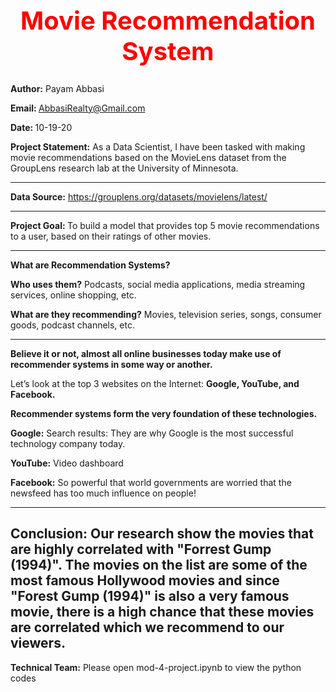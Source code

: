 <b><center> <h1 style="color:red;font-size:40px;"> Movie Recommendation System </b></h1></center>
---------------------------------------------------------------------------------------  
<b>Author:</b> Payam Abbasi

<b>Email: </b>AbbasiRealty@Gmail.com

<b>Date: </b>10-19-20

<b>Project Statement:</b> As a Data Scientist, I have been tasked with making movie recommendations based on the MovieLens dataset from the GroupLens research lab at the University of Minnesota. 

---------------------------------------------------------------------------------------
<b>Data Source:</b> 
https://grouplens.org/datasets/movielens/latest/

---------------------------------------------------------------------------------------
<b>Project Goal: </b> To build a model that provides top 5 movie recommendations to a user, based on their ratings of other movies.

---------------------------------------------------------------------------------------

<b>What are Recommendation Systems?

Who uses them?</b> Podcasts, social media applications, media streaming services, online shopping, etc.

<b>What are they recommending?</b> Movies, television series, songs, consumer goods, podcast channels, etc.

---------------------------------------------------------------------------------------
<b>Believe it or not, almost all online businesses today make use of recommender systems in some way or another.</b>

Let’s look at the top 3 websites on the Internet: <b>Google, YouTube, and Facebook.</b>


<b>Recommender systems form the very foundation of these technologies.</b>

<b>Google:</b> Search results: They are why Google is the most successful technology company today.

<b>YouTube:</b> Video dashboard

<b>Facebook:</b> So powerful that world governments are worried that the newsfeed has too much influence on people! 

----------------------------------------------------------------------------------------------
<b>Conclusion: Our research show the movies that are highly correlated with "Forrest Gump (1994)". The movies on the list are some of the most famous Hollywood movies and since "Forest Gump (1994)" is also a very famous movie, there is a high chance that these movies are correlated which we recommend to our viewers.</b>
----------------------------------------------------------------------------------------------
<b>Technical Team:</b> Please open mod-4-project.ipynb to view the python codes
